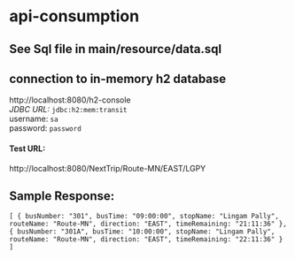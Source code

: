 # api-consumption



## See Sql file in main/resource/data.sql

## connection to in-memory h2 database
http://localhost:8080/h2-console <br>
*JDBC URL:*	`jdbc:h2:mem:transit` <br>
username: `sa` <br>
password: `password` <br>

#### Test URL:
http://localhost:8080/NextTrip/Route-MN/EAST/LGPY

## Sample Response:
`
[
{
busNumber: "301",
busTime: "09:00:00",
stopName: "Lingam Pally",
routeName: "Route-MN",
direction: "EAST",
timeRemaining: "21:11:36"
},
{
busNumber: "301A",
busTime: "10:00:00",
stopName: "Lingam Pally",
routeName: "Route-MN",
direction: "EAST",
timeRemaining: "22:11:36"
}
]
`